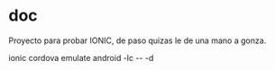 # doc
Proyecto para probar IONIC, de paso quizas le de una mano a gonza.

ionic cordova emulate android -lc -- -d

